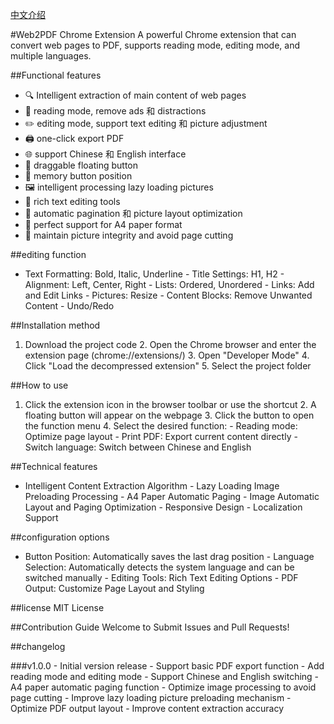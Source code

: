 [中文介绍](https://github.com/martjay/Web2Pdf-Chrome-Extension/blob/main/README-CN.md)

#Web2PDF Chrome Extension
A powerful Chrome extension that can convert web pages to PDF, supports reading mode, editing mode, and multiple languages.

##Functional features
- 🔍 Intelligent extraction of main content of web pages
- 📖 reading mode, remove ads 和 distractions
- ✏️ editing mode, support text editing 和 picture adjustment
- 🖨️ one-click export PDF
- 🌐 support Chinese 和 English interface
- 🎯 draggable floating button
- 💾 memory button position
- 🖼️ intelligent processing lazy loading pictures
- 🎨 rich text editing tools
- 📏 automatic pagination 和 picture layout optimization
- 📄 perfect support for A4 paper format
- 🔄 maintain picture integrity and avoid page cutting

##editing function
- Text Formatting: Bold, Italic, Underline - Title Settings: H1, H2 - Alignment: Left, Center, Right - Lists: Ordered, Unordered - Links: Add and Edit Links - Pictures: Resize - Content Blocks: Remove Unwanted Content - Undo/Redo

##Installation method
1. Download the project code 2. Open the Chrome browser and enter the extension page (chrome://extensions/) 3. Open "Developer Mode" 4. Click "Load the decompressed extension" 5. Select the project folder

##How to use
1. Click the extension icon in the browser toolbar or use the shortcut 2. A floating button will appear on the webpage 3. Click the button to open the function menu 4. Select the desired function: - Reading mode: Optimize page layout - Print PDF: Export current content directly - Switch language: Switch between Chinese and English

##Technical features
- Intelligent Content Extraction Algorithm - Lazy Loading Image Preloading Processing - A4 Paper Automatic Paging - Image Automatic Layout and Paging Optimization - Responsive Design - Localization Support

##configuration options
- Button Position: Automatically saves the last drag position - Language Selection: Automatically detects the system language and can be switched manually - Editing Tools: Rich Text Editing Options - PDF Output: Customize Page Layout and Styling

##license
MIT License

##Contribution Guide
Welcome to Submit Issues and Pull Requests!

##changelog

###v1.0.0 - Initial version release - Support basic PDF export function - Add reading mode and editing mode - Support Chinese and English switching - A4 paper automatic paging function - Optimize image processing to avoid page cutting - Improve lazy loading picture preloading mechanism - Optimize PDF output layout - Improve content extraction accuracy
